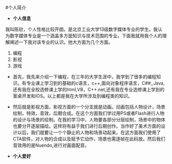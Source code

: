 #个人简介
* **个人信息**

我叫陈钦，个人性格比较开朗。是北京工业大学13级数字媒体专业的学生。我认为数字媒体专业是一个涵盖多方面知识与技术范围的专业。下面我就用我个人的理解阐述一下我对该专业的认识。他大方面为几个方面。

1. 编程
2. 影视
3. 游戏

* 首先，我先来介绍一下编程，在三年的大学生涯中，我学到了很多的编程知识。有专业课上学习到的基础的c语言，c++,面向对象程序语言，C##,,Java,还有我在全校选修课上学的html,VB，C++.net,还有我在专业选修课上学到的案桌开发和IOS。以上都是我在大学所涉及到编程类的知识。

* 然后就是影视方面，影视方面的一个分支就是动画。动画包括人物设计，场景绘制，特效，音效，后期合成。在这个方面我们学过用PS或者Flash进行人物的设计与场景的绘制。在我的学习中，人物要各部分分层绘制，场景中的物体也要分开逐层描绘。这样将有益于我们进行后期创作。当作好了美术方面的设计以后，我们就要让一个个静止的人物和场景动起来。在这方面我们使用了CTA软件，对人物的合成以及赋予它动作，场景也需逐帧在此码放。然后我们音效用的是Nuendo,进行对画面配音。









* **个人爱好**
